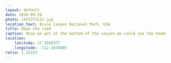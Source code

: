 ```yaml
---
layout: default
date: 2016-09-28
photo: 1475372522.jpg
location_text: Bryce Canyon National Park, USA
title: Down the road
caption: Once we got at the bottom of the canyon we could see the hoodoos from a different angle. They are still very impressive and look like a giant wall.
location:
    latitude: 37.5930377
    longitude: -112.1870895
ratio: 1.33333
---
```

